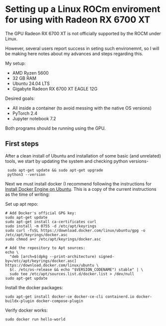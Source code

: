 # Setting up a Linux ROCm enviroment for using with Radeon RX 6700 XT

The GPU Radeon RX 6700 XT is not officially supported by the ROCM under Linux.

However, several users report success in seting such environemnt, so I will be making here notes about my advances and steps regarding this.

My setup:

 - AMD Ryzen 5600
 - 32 GB RAM
 - Ubuntu 24.04 LTS
 - Gigabyte Radeon RX 6700 XT EAGLE 12G

Desired goals:

 - All inside a container (to avoid messing with the native OS versions)
 - PyTorch 2.4
 - Jupyter notebook 7.2

Both programs should be running using the GPU.

## First steps

After a clean install of Ubuntu and installation of some basic (and unrelated) tools, we start by updating the system and checking python versions-

```
 sudo apt-get update && sudo apt-get upgrade
 python3 --version
```

Next we must install docker (I recommend following the instructions for [Install Docker Engine on Ubuntu](https://docs.docker.com/engine/install/ubuntu/). This is a copy of the current instructions as the time of writing:

Set up apt repo:
```
# Add Docker's official GPG key:
sudo apt-get update
sudo apt-get install ca-certificates curl
sudo install -m 0755 -d /etc/apt/keyrings
sudo curl -fsSL https://download.docker.com/linux/ubuntu/gpg -o /etc/apt/keyrings/docker.asc
sudo chmod a+r /etc/apt/keyrings/docker.asc

# Add the repository to Apt sources:
echo \
  "deb [arch=$(dpkg --print-architecture) signed-by=/etc/apt/keyrings/docker.asc] https://download.docker.com/linux/ubuntu \
  $(. /etc/os-release && echo "$VERSION_CODENAME") stable" | \
  sudo tee /etc/apt/sources.list.d/docker.list > /dev/null
sudo apt-get update
```

Install the docker packages:
```
sudo apt-get install docker-ce docker-ce-cli containerd.io docker-buildx-plugin docker-compose-plugin
```

Verify docker works:

```
sudo docker run hello-world
```
